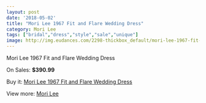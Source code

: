 ```yaml
---
layout: post
date: '2018-05-02'
title: "Mori Lee 1967 Fit and Flare Wedding Dress"
category: Mori Lee
tags: ["bridal","dress","style","sale","unique"]
image: http://img.eudances.com/2298-thickbox_default/mori-lee-1967-fit-and-flare-wedding-dress.jpg
---
```

Mori Lee 1967 Fit and Flare Wedding Dress

On Sales: **$390.99**
<a href="https://www.eudances.com/en/mori-lee/765-mori-lee-1967-fit-and-flare-wedding-dress.html"><amp-img layout="responsive" width="600" height="600" src="//img.eudances.com/2298-thickbox_default/mori-lee-1967-fit-and-flare-wedding-dress.jpg" alt="Mori Lee 1967 Fit and Flare Wedding Dress 0" /></a>
<a href="https://www.eudances.com/en/mori-lee/765-mori-lee-1967-fit-and-flare-wedding-dress.html"><amp-img layout="responsive" width="600" height="600" src="//img.eudances.com/2300-thickbox_default/mori-lee-1967-fit-and-flare-wedding-dress.jpg" alt="Mori Lee 1967 Fit and Flare Wedding Dress 1" /></a>
<a href="https://www.eudances.com/en/mori-lee/765-mori-lee-1967-fit-and-flare-wedding-dress.html"><amp-img layout="responsive" width="600" height="600" src="//img.eudances.com/2299-thickbox_default/mori-lee-1967-fit-and-flare-wedding-dress.jpg" alt="Mori Lee 1967 Fit and Flare Wedding Dress 2" /></a>

Buy it: [Mori Lee 1967 Fit and Flare Wedding Dress](https://www.eudances.com/en/mori-lee/765-mori-lee-1967-fit-and-flare-wedding-dress.html "Mori Lee 1967 Fit and Flare Wedding Dress")

View more: [Mori Lee](https://www.eudances.com/en/9-mori-lee "Mori Lee")